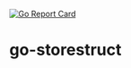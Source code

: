 [![Go Report Card](https://goreportcard.com/badge/github.com/mbarbita/golib-storestruct)](https://goreportcard.com/report/github.com/mbarbita/golib-storestruct)


# go-storestruct
